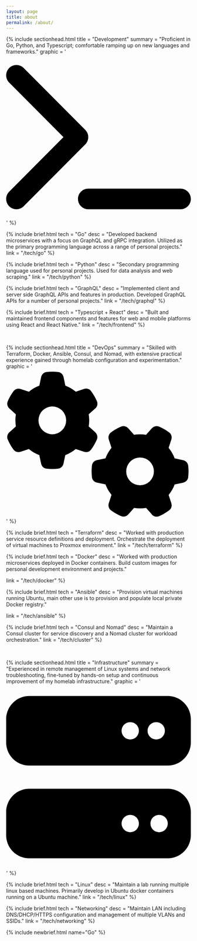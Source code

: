 ```yaml
---
layout: page
title: about
permalink: /about/
---
```


<!-- DEVELOPMENT -->
{% include sectionhead.html
  title = "Development"
  summary = "Proficient in Go, Python, and Typescript; comfortable ramping up on new languages and frameworks."
  graphic = '<svg class="svg-icon-big" xmlns="http://www.w3.org/2000/svg" viewBox="0 0 576 512"><path d="M9.4 86.6C-3.1 74.1-3.1 53.9 9.4 41.4s32.8-12.5 45.3 0l192 192c12.5 12.5 12.5 32.8 0 45.3l-192 192c-12.5 12.5-32.8 12.5-45.3 0s-12.5-32.8 0-45.3L178.7 256 9.4 86.6zM256 416H544c17.7 0 32 14.3 32 32s-14.3 32-32 32H256c-17.7 0-32-14.3-32-32s14.3-32 32-32z"/></svg>'
%}

{% include brief.html 
  tech = "Go"
  desc = "Developed backend microservices with a focus on GraphQL and gRPC integration. Utilized as the primary programming language across a range of personal projects."
  link = "/tech/go"
%}

{% include brief.html 
  tech = "Python"
  desc = "Secondary programming language used for personal projects. Used for data analysis and web scraping."
  link = "/tech/python"
%}

{% include brief.html 
  tech = "GraphQL"
  desc = "Implemented client and server side GraphQL APIs and features in production. Developed GraphQL APIs for a number of personal projects."
  link = "/tech/graphql"
%}

{% include brief.html 
  tech = "Typescript + React"
  desc = "Built and maintained frontend components and features for web and mobile platforms using React and React Native."
  link = "/tech/frontend"
%}

<br/>

<!-- DEVOPS -->

{% include sectionhead.html
  title = "DevOps"
  summary = "Skilled with Terraform, Docker, Ansible, Consul, and Nomad, with extensive practical experience gained through homelab configuration and experimentation."
  graphic = '<svg class="svg-icon-big" xmlns="http://www.w3.org/2000/svg" viewBox="0 0 640 512"><path d="M308.5 135.3c7.1-6.3 9.9-16.2 6.2-25c-2.3-5.3-4.8-10.5-7.6-15.5L304 89.4c-3-5-6.3-9.9-9.8-14.6c-5.7-7.6-15.7-10.1-24.7-7.1l-28.2 9.3c-10.7-8.8-23-16-36.2-20.9L199 27.1c-1.9-9.3-9.1-16.7-18.5-17.8C173.9 8.4 167.2 8 160.4 8h-.7c-6.8 0-13.5 .4-20.1 1.2c-9.4 1.1-16.6 8.6-18.5 17.8L115 56.1c-13.3 5-25.5 12.1-36.2 20.9L50.5 67.8c-9-3-19-.5-24.7 7.1c-3.5 4.7-6.8 9.6-9.9 14.6l-3 5.3c-2.8 5-5.3 10.2-7.6 15.6c-3.7 8.7-.9 18.6 6.2 25l22.2 19.8C32.6 161.9 32 168.9 32 176s.6 14.1 1.7 20.9L11.5 216.7c-7.1 6.3-9.9 16.2-6.2 25c2.3 5.3 4.8 10.5 7.6 15.6l3 5.2c3 5.1 6.3 9.9 9.9 14.6c5.7 7.6 15.7 10.1 24.7 7.1l28.2-9.3c10.7 8.8 23 16 36.2 20.9l6.1 29.1c1.9 9.3 9.1 16.7 18.5 17.8c6.7 .8 13.5 1.2 20.4 1.2s13.7-.4 20.4-1.2c9.4-1.1 16.6-8.6 18.5-17.8l6.1-29.1c13.3-5 25.5-12.1 36.2-20.9l28.2 9.3c9 3 19 .5 24.7-7.1c3.5-4.7 6.8-9.5 9.8-14.6l3.1-5.4c2.8-5 5.3-10.2 7.6-15.5c3.7-8.7 .9-18.6-6.2-25l-22.2-19.8c1.1-6.8 1.7-13.8 1.7-20.9s-.6-14.1-1.7-20.9l22.2-19.8zM112 176a48 48 0 1 1 96 0 48 48 0 1 1 -96 0zM504.7 500.5c6.3 7.1 16.2 9.9 25 6.2c5.3-2.3 10.5-4.8 15.5-7.6l5.4-3.1c5-3 9.9-6.3 14.6-9.8c7.6-5.7 10.1-15.7 7.1-24.7l-9.3-28.2c8.8-10.7 16-23 20.9-36.2l29.1-6.1c9.3-1.9 16.7-9.1 17.8-18.5c.8-6.7 1.2-13.5 1.2-20.4s-.4-13.7-1.2-20.4c-1.1-9.4-8.6-16.6-17.8-18.5L583.9 307c-5-13.3-12.1-25.5-20.9-36.2l9.3-28.2c3-9 .5-19-7.1-24.7c-4.7-3.5-9.6-6.8-14.6-9.9l-5.3-3c-5-2.8-10.2-5.3-15.6-7.6c-8.7-3.7-18.6-.9-25 6.2l-19.8 22.2c-6.8-1.1-13.8-1.7-20.9-1.7s-14.1 .6-20.9 1.7l-19.8-22.2c-6.3-7.1-16.2-9.9-25-6.2c-5.3 2.3-10.5 4.8-15.6 7.6l-5.2 3c-5.1 3-9.9 6.3-14.6 9.9c-7.6 5.7-10.1 15.7-7.1 24.7l9.3 28.2c-8.8 10.7-16 23-20.9 36.2L315.1 313c-9.3 1.9-16.7 9.1-17.8 18.5c-.8 6.7-1.2 13.5-1.2 20.4s.4 13.7 1.2 20.4c1.1 9.4 8.6 16.6 17.8 18.5l29.1 6.1c5 13.3 12.1 25.5 20.9 36.2l-9.3 28.2c-3 9-.5 19 7.1 24.7c4.7 3.5 9.5 6.8 14.6 9.8l5.4 3.1c5 2.8 10.2 5.3 15.5 7.6c8.7 3.7 18.6 .9 25-6.2l19.8-22.2c6.8 1.1 13.8 1.7 20.9 1.7s14.1-.6 20.9-1.7l19.8 22.2zM464 304a48 48 0 1 1 0 96 48 48 0 1 1 0-96z"/></svg>'
%}

{% include brief.html 
  tech = "Terraform"
  desc = "Worked with production service resource definitions and deployment.	Orchestrate the deployment of virtual machines to Proxmox environment."
  link = "/tech/terraform"
%}

{% include brief.html 
  tech = "Docker"
  desc = "Worked with production microservices deployed in Docker containers. Build custom images for personal development environment and projects."
  
  link = "/tech/docker"
%}

{% include brief.html 
  tech = "Ansible"
  desc = "Provision virtual machines running Ubuntu, main other use is to provision and populate local private Docker registry."
  
  link = "/tech/ansible"
%}

{% include brief.html 
tech = "Consul and Nomad"
desc = "Maintain a Consul cluster for service discovery and a Nomad cluster for workload orchestration."
link = "/tech/cluster"
%}

<br/>

<!-- INFRA -->

{% include sectionhead.html
  title = "Infrastructure"
  summary = "Experienced in remote management of Linux systems and network troubleshooting, fine-tuned by hands-on setup and continuous improvement of my homelab infrastructure."
  graphic = '<svg class="svg-icon-big" xmlns="http://www.w3.org/2000/svg" viewBox="0 0 512 512"><path d="M64 32C28.7 32 0 60.7 0 96v64c0 35.3 28.7 64 64 64H448c35.3 0 64-28.7 64-64V96c0-35.3-28.7-64-64-64H64zm280 72a24 24 0 1 1 0 48 24 24 0 1 1 0-48zm48 24a24 24 0 1 1 48 0 24 24 0 1 1 -48 0zM64 288c-35.3 0-64 28.7-64 64v64c0 35.3 28.7 64 64 64H448c35.3 0 64-28.7 64-64V352c0-35.3-28.7-64-64-64H64zm280 72a24 24 0 1 1 0 48 24 24 0 1 1 0-48zm56 24a24 24 0 1 1 48 0 24 24 0 1 1 -48 0z"/></svg>'
%}

{% include brief.html 
  tech = "Linux"
  desc = "Maintain a lab running multiple linux based machines. Primarily develop in Ubuntu docker containers running on a Ubuntu machine."
  link = "/tech/linux"
%}

{% include brief.html 
  tech = "Networking"
  desc = "Maintain LAN including DNS/DHCP/HTTPS configuration and management of multiple VLANs and SSIDs."
  link = "/tech/networking"
%}

{% include newbrief.html name="Go" %}
